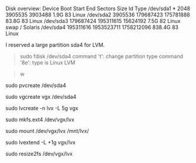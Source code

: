 Disk overview:
Device     Boot     Start        End    Sectors   Size Id Type
/dev/sda1  *         2048    3905535    3903488   1.9G 83 Linux
/dev/sda2         3905536  179687423  175781888  83.8G 83 Linux
/dev/sda3       179687424  195311615   15624192   7.5G 82 Linux swap / Solaris
/dev/sda4       195311616 1953523711 1758212096 838.4G 83 Linux

I reserved a large partition sda4 for LVM.

> sudo fdisk /dev/sda4
command 't': change partition type
command '8e': type is Linux LVM

> w


sudo pvcreate /dev/sda4

sudo vgcreate vgx /dev/sda4

sudo lvcreate -n lvx -L 5g vgx

sudo mkfs.ext4 /dev/vgx/lvx

sudo mount /dev/vgx/lvx /mnt/lvx/

sudo lvextend -L +1g vgx/lvx

sudo resize2fs /dev/vgx/lvx

